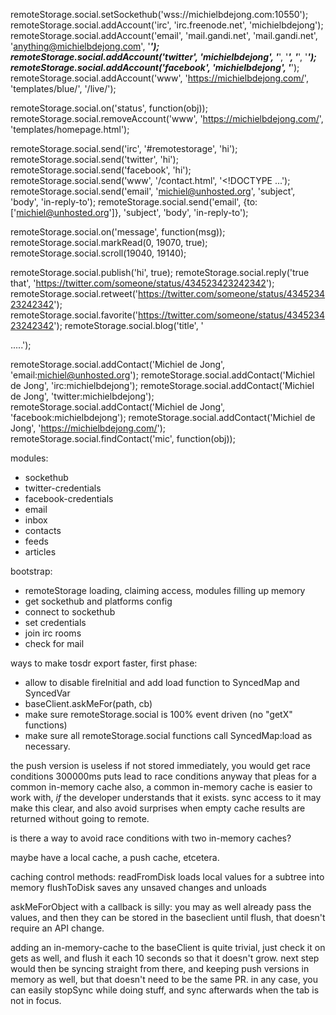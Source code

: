 remoteStorage.social.setSockethub('wss://michielbdejong.com:10550');
remoteStorage.social.addAccount('irc', 'irc.freenode.net', 'michielbdejong');
remoteStorage.social.addAccount('email', 'mail.gandi.net', 'mail.gandi.net', 'anything@michielbdejong.com', '*****');
remoteStorage.social.addAccount('twitter', 'michielbdejong', '*****', '*****', '*****', '*****');
remoteStorage.social.addAccount('facebook', 'michielbdejong', '*****');
remoteStorage.social.addAccount('www', 'https://michielbdejong.com/', 'templates/blue/', '/live/');

remoteStorage.social.on('status', function(obj));
remoteStorage.social.removeAccount('www', 'https://michielbdejong.com/', 'templates/homepage.html');

remoteStorage.social.send('irc', '#remotestorage', 'hi');
remoteStorage.social.send('twitter', 'hi');
remoteStorage.social.send('facebook', 'hi');
remoteStorage.social.send('www', '/contact.html', '<!DOCTYPE ...');
remoteStorage.social.send('email', 'michiel@unhosted.org', 'subject', 'body', 'in-reply-to');
remoteStorage.social.send('email', {to: ['michiel@unhosted.org']}, 'subject', 'body', 'in-reply-to');

remoteStorage.social.on('message', function(msg));
remoteStorage.social.markRead(0, 19070, true);
remoteStorage.social.scroll(19040, 19140);

remoteStorage.social.publish('hi', true);
remoteStorage.social.reply('true that', 'https://twitter.com/someone/status/434523423242342');
remoteStorage.social.retweet('https://twitter.com/someone/status/434523423242342');
remoteStorage.social.favorite('https://twitter.com/someone/status/434523423242342');
remoteStorage.social.blog('title', '<p>.....');

remoteStorage.social.addContact('Michiel de Jong', 'email:michiel@unhosted.org');
remoteStorage.social.addContact('Michiel de Jong', 'irc:michielbdejong');
remoteStorage.social.addContact('Michiel de Jong', 'twitter:michielbdejong');
remoteStorage.social.addContact('Michiel de Jong', 'facebook:michielbdejong');
remoteStorage.social.addContact('Michiel de Jong', 'https://michielbdejong.com/');
remoteStorage.social.findContact('mic', function(obj));

modules:
* sockethub
* twitter-credentials
* facebook-credentials
* email
* inbox
* contacts
* feeds
* articles

bootstrap:
* remoteStorage loading, claiming access, modules filling up memory
* get sockethub and platforms config
* connect to sockethub
* set credentials
* join irc rooms
* check for mail



ways to make tosdr export faster, first phase:

- allow to disable fireInitial and add load function to SyncedMap and SyncedVar
- baseClient.askMeFor(path, cb)
- make sure remoteStorage.social  is 100% event driven (no "getX" functions)
- make sure all remoteStorage.social functions call SyncedMap:load as necessary.


the push version is useless if not stored immediately, you would get race conditions
300000ms puts lead to race conditions anyway
that pleas for a common in-memory cache
also, a common in-memory cache is easier to work with, *if* the developer understands that it exists.
sync access to it may make this clear, and also avoid surprises when empty cache results are returned without going to remote.

is there a way to avoid race conditions with two in-memory caches?

maybe have a local cache, a push cache, etcetera.

caching control methods:
readFromDisk loads local values for a subtree into memory
flushToDisk saves any unsaved changes and unloads




askMeForObject with a callback is silly: you may as well already pass the values, and then they can be stored in the baseclient until flush, that doesn't require
an API change.

adding an in-memory-cache to the baseClient is quite trivial, just check it on gets as well, and flush it each 10 seconds so that it doesn't grow.
next step would then be syncing straight from there, and keeping push versions in memory as well, but that doesn't need to be the same PR.
in any case, you can easily stopSync while doing stuff, and sync afterwards when the tab is not in focus.